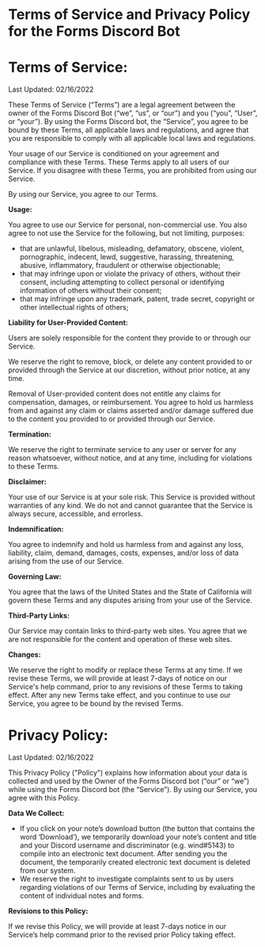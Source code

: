 # Terms of Service and Privacy Policy for the Forms Discord Bot

# **Terms of Service:**

Last Updated: 02/16/2022

These Terms of Service (“Terms”) are a legal agreement between the owner of the Forms Discord Bot (“we”, “us”, or “our”) and you (“you”, “User”, or “your”). By using the Forms Discord bot, the “Service”, you agree to be bound by these Terms, all applicable laws and regulations, and agree that you are responsible to comply with all applicable local laws and regulations. 

Your usage of our Service is conditioned on your agreement and compliance with these Terms. These Terms apply to all users of our Service. If you disagree with these Terms, you are prohibited from using our Service. 

By using our Service, you agree to our Terms. 

**Usage:**

You agree to use our Service for personal, non-commercial use. You also agree to not use the Service for the following, but not limiting, purposes:
- that are unlawful, libelous, misleading, defamatory, obscene, violent, pornographic, indecent, lewd, suggestive, harassing, threatening, abusive, inflammatory, fraudulent or otherwise objectionable;
- that may infringe upon or violate the privacy of others, without their consent, including attempting to collect personal or identifying information of others without their consent;
- that may infringe upon any trademark, patent, trade secret, copyright or other intellectual rights of others;

**Liability for User-Provided Content:**

Users are solely responsible for the content they provide to or through our Service. 

We reserve the right to remove, block, or delete any content provided to or provided through the Service at our discretion, without prior notice, at any time.

Removal of User-provided content does not entitle any claims for compensation, damages, or reimbursement. You agree to hold us harmless from and against any claim or claims asserted and/or damage suffered due to the content you provided to or provided through our Service. 

**Termination:**

We reserve the right to terminate service to any user or server for any reason whatsoever, without notice, and at any time, including for violations to these Terms. 

**Disclaimer:**

Your use of our Service is at your sole risk. This Service is provided without warranties of any kind. We do not and cannot guarantee that the Service is always secure, accessible, and errorless. 

**Indemnification:**

You agree to indemnify and hold us harmless from and against any loss, liability, claim, demand, damages, costs, expenses, and/or loss of data arising from the use of our Service. 

**Governing Law:**

You agree that the laws of the United States and the State of California will govern these Terms and any disputes arising from your use of the Service.

**Third-Party Links:**

Our Service may contain links to third-party web sites. You agree that we are not responsible for the content and operation of these web sites.

**Changes:**

We reserve the right to modify or replace these Terms at any time. If we revise these Terms, we will provide at least 7-days of notice on our Service's help command, prior to any revisions of these Terms to taking effect. After any new Terms take effect, and you continue to use our Service, you agree to be bound by the revised Terms. 


# **Privacy Policy:**

Last Updated: 02/16/2022

This Privacy Policy ("Policy") explains how information about your data is collected and used by the Owner of the Forms Discord bot (“our” or “we”) while using the Forms Discord bot (the “Service”). By using our Service, you agree with this Policy.

**Data We Collect:** 

- If you click on your note’s download button (the button that contains the word ‘Download’), we temporarily download your note’s content and title and your Discord username and discriminator (e.g. wind#5143) to compile into an electronic text document. After sending you the document, the temporarily created electronic text document is deleted from our system.
- We reserve the right to investigate complaints sent to us by users regarding violations of our Terms of Service, including by evaluating the content of individual notes and forms. 

**Revisions to this Policy:**

If we revise this Policy, we will provide at least 7-days notice in our Service’s help command prior to the revised prior Policy taking effect. 
